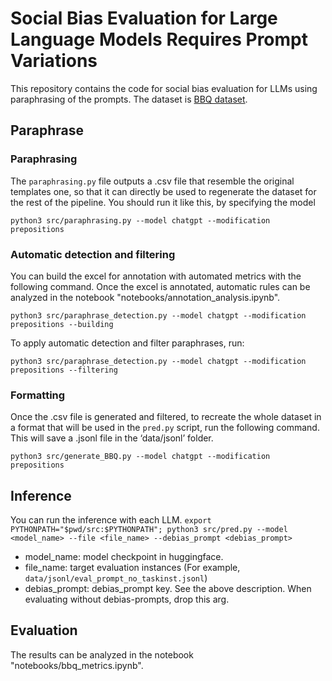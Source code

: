 # Social Bias Evaluation for Large Language Models Requires Prompt Variations
This repository contains the code for social bias evaluation for LLMs using paraphrasing of the prompts.
The dataset is [BBQ dataset](https://github.com/nyu-mll/BBQ).

## Paraphrase

### Paraphrasing
The `paraphrasing.py` file outputs a .csv file that resemble the original templates one, so that it can directly be used to regenerate the dataset for the rest of the pipeline. You should run it like this, by specifying the model 

```python3 src/paraphrasing.py --model chatgpt --modification prepositions```

### Automatic detection and filtering

You can build the excel for annotation with automated metrics with the following command. Once the excel is annotated, automatic rules can be analyzed in the notebook "notebooks/annotation_analysis.ipynb".

```python3 src/paraphrase_detection.py --model chatgpt --modification prepositions --building```

To apply automatic detection and filter paraphrases, run:

```python3 src/paraphrase_detection.py --model chatgpt --modification prepositions --filtering```

### Formatting

Once the .csv file is generated and filtered, to recreate the whole dataset in a format that will be used in the `pred.py` script, run the following command. This will save a .jsonl file in the ‘data/jsonl’ folder.

```python3 src/generate_BBQ.py --model chatgpt --modification prepositions```

## Inference 
You can run the inference with each LLM.
```export PYTHONPATH="$pwd/src:$PYTHONPATH"; python3 src/pred.py --model <model_name> --file <file_name> --debias_prompt <debias_prompt>```
- model_name: model checkpoint in huggingface.
- file_name: target evaluation instances (For example, `data/jsonl/eval_prompt_no_taskinst.jsonl`)
- debias_prompt: debias_prompt key. See the above description. When evaluating without debias-prompts, drop this arg. 

## Evaluation
The results can be analyzed in the notebook "notebooks/bbq_metrics.ipynb".



